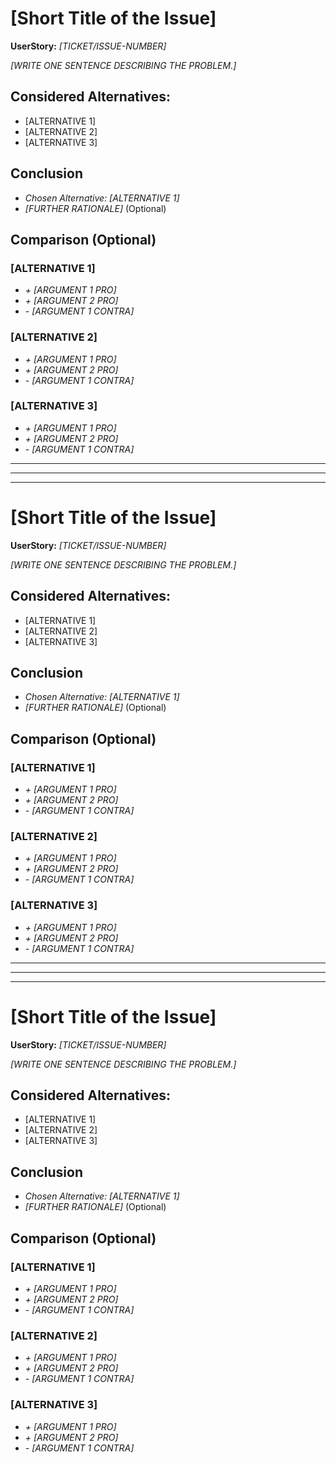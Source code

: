 # [Short Title of the Issue]
**UserStory:** *[TICKET/ISSUE-NUMBER]*

*[WRITE ONE SENTENCE DESCRIBING THE PROBLEM.]*

## Considered Alternatives:
* [ALTERNATIVE 1]
* [ALTERNATIVE 2]
* [ALTERNATIVE 3]

## Conclusion
* *Chosen Alternative: [ALTERNATIVE 1]*
* *[FURTHER RATIONALE]* (Optional)

## Comparison (Optional)
### [ALTERNATIVE 1]
* *+ [ARGUMENT 1 PRO]*
* *+ [ARGUMENT 2 PRO]*
* *- [ARGUMENT 1 CONTRA]*


### [ALTERNATIVE 2]
* *+ [ARGUMENT 1 PRO]*
* *+ [ARGUMENT 2 PRO]*
* *- [ARGUMENT 1 CONTRA]*

### [ALTERNATIVE 3]
* *+ [ARGUMENT 1 PRO]*
* *+ [ARGUMENT 2 PRO]*
* *- [ARGUMENT 1 CONTRA]*

------------------------------------------------------------------------
------------------------------------------------------------------------
------------------------------------------------------------------------

# [Short Title of the Issue]
**UserStory:** *[TICKET/ISSUE-NUMBER]*

*[WRITE ONE SENTENCE DESCRIBING THE PROBLEM.]*

## Considered Alternatives:
* [ALTERNATIVE 1]
* [ALTERNATIVE 2]
* [ALTERNATIVE 3]

## Conclusion
* *Chosen Alternative: [ALTERNATIVE 1]*
* *[FURTHER RATIONALE]* (Optional)

## Comparison (Optional)
### [ALTERNATIVE 1]
* *+ [ARGUMENT 1 PRO]*
* *+ [ARGUMENT 2 PRO]*
* *- [ARGUMENT 1 CONTRA]*


### [ALTERNATIVE 2]
* *+ [ARGUMENT 1 PRO]*
* *+ [ARGUMENT 2 PRO]*
* *- [ARGUMENT 1 CONTRA]*

### [ALTERNATIVE 3]
* *+ [ARGUMENT 1 PRO]*
* *+ [ARGUMENT 2 PRO]*
* *- [ARGUMENT 1 CONTRA]*

------------------------------------------------------------------------
------------------------------------------------------------------------
------------------------------------------------------------------------

# [Short Title of the Issue]
**UserStory:** *[TICKET/ISSUE-NUMBER]*

*[WRITE ONE SENTENCE DESCRIBING THE PROBLEM.]*

## Considered Alternatives:
* [ALTERNATIVE 1]
* [ALTERNATIVE 2]
* [ALTERNATIVE 3]

## Conclusion
* *Chosen Alternative: [ALTERNATIVE 1]*
* *[FURTHER RATIONALE]* (Optional)

## Comparison (Optional)
### [ALTERNATIVE 1]
* *+ [ARGUMENT 1 PRO]*
* *+ [ARGUMENT 2 PRO]*
* *- [ARGUMENT 1 CONTRA]*


### [ALTERNATIVE 2]
* *+ [ARGUMENT 1 PRO]*
* *+ [ARGUMENT 2 PRO]*
* *- [ARGUMENT 1 CONTRA]*

### [ALTERNATIVE 3]
* *+ [ARGUMENT 1 PRO]*
* *+ [ARGUMENT 2 PRO]*
* *- [ARGUMENT 1 CONTRA]*
